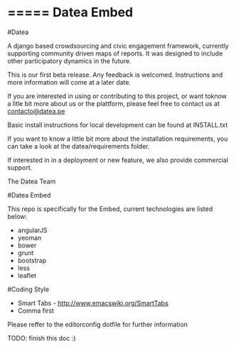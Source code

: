=====
Datea Embed
=====

#Datea

A django based crowdsourcing and civic engagement framework,
currently supporting community driven maps of reports. It was designed to
include other participatory dynamics in the future.

This is our first beta release. Any feedback is welcomed. Instructions and
more information will come at a later date.

If you are interested in using or contributing to this project,
or want toknow a litle bit more about us or the plattform,
please feel free to contact us at contacto@datea.pe

Basic install instructions for local development can be found at INSTALL.txt

If you want to know a little bit more about the installation
requirements, you can take a look at the datea/requirements folder.

If interested in in a deployment or new feature, we also provide
commercial support.

The Datea Team

#Datea Embed

This repo is specifically for the Embed, current technologies are listed below:

* angularJS
* yeoman
* bower
* grunt
* bootstrap
* less
* leaflet

#Coding Style

* Smart Tabs - http://www.emacswiki.org/SmartTabs
* Comma first

Please reffer to the editorconfig dotfile for further information

TODO: finish this doc :)